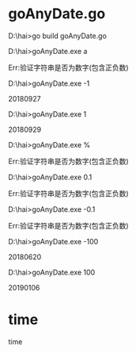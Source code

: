 # goAnyDate.go
D:\hai>go build goAnyDate.go

D:\hai>goAnyDate.exe a

Err:验证字符串是否为数字(包含正负数)

D:\hai>goAnyDate.exe -1

20180927

D:\hai>goAnyDate.exe 1

20180929

D:\hai>goAnyDate.exe %

Err:验证字符串是否为数字(包含正负数)

D:\hai>goAnyDate.exe 0.1

Err:验证字符串是否为数字(包含正负数)

D:\hai>goAnyDate.exe -0.1

Err:验证字符串是否为数字(包含正负数)

D:\hai>goAnyDate.exe -100

20180620

D:\hai>goAnyDate.exe 100

20190106

# time
time

